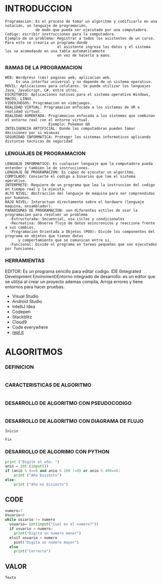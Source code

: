 # INTRODUCCION
```SH
Programacion: Es el proceso de tomar un algoritmo y codificarlo en una notación, un lenguaje de programación, 
              de modo que pueda ser ejecutado por una computadora. 
Codigo: escribir instrucciones para la computadora.
Ejemplo de un problema: Registrar a todos los asistentes de un curso. Para esto se crearia un programa donde 
                        el asistente ingresa los datos y el sistema los va acomodando en una tabla automaticamente 
                        en vez de hacerlo a mano.
```
### RAMAS DE LA PROGRAMACION
```SH
WEB: Wordpress (cms) paginas web; aplicacion web.
     Es una interfaz universal y no depende de un sistema operativo.
MOVIL: Aplicaciones para celulares. Se puede utilizar los lenguajes Java, JavaScript, C#, entre otros.
ESCRITORIO: Aplicaciones nativas para el sistema operativo Windows, MACOS, LINUX.
VIDEOJUEGOS: Programacion en videjuegos.
REALIDAD VIRTUAL: Programacion enfocada a los sistemas de VR o realidad virtual.
REALIDAD AUMENTADA: Programacion enfocada a los sistemas que combinan el entorno real con el entorno virtual.
                    Ejemplo: Pokemon GO
INTELIGENCIA ARTIFICIAL: Donde las computadoras pueden tomar decisiones por si mismsas
SEGURIDAD INFORMATICA: Proteger los sistemas informaticos aplicando distintas tecnicas de seguridad
```
### LENGUAJES DE PROGRAMACION
```SH
LENGUAJE INFORMATICO: Es cualquier lenguaje que la computadora pueda entender y tambien le de instrucciones.
LENGUAJE DE PROGRAMACION: Es capaz de ejecutar un algoritmo.
COMPILADO: Convierte el codigo a binarios que lee el sistema operativo.
INTERPRETE: Requiere de un programa que lea la instruccion del codigo en tiempo real y la ejecuta.
ALTO NIVEL: Abstraccion del lenguaje de maquina para ser comprendidos por humanos.
BAJO NIVEL: Interactuan directamente sobre el hardware (lenguaje maquina, ensamblador).
PARADIGMAS DE PROGRAMACION: son diferentes estilos de usar la programacion para resolver un problema
  -Estructurada: Secuencial, usa ciclos y condicionales
  -Recreativa: Observa flujo de datos asincronicos y reacciona frente a sus cambios.
  -Programacion Orientada a Objetos (POO): Divide los componentes del programa en objetos que tienen datos
      y comportamiento que se comunican entre si.
  -Funcional: Divide el programa en tareas pequeñas que son ejecutados por funciones.
```
### HERRAMIENTAS

EDITOR: Es un programa sencillo para editar codigo.
IDE (Integrated Development Enviroment)Entorno integrado de desarrollo: es un editor que se utilzia al 
    crear un proyecto ademas compila, Arroja errores y tiene entornos para hacer pruebas.
*  Visual Studio
*  Android Studio
*  IntelliJ Idea
*  Codepen
*  Stackblitz
*  Cloud9
* Code everywhere
* [repl.it](https://repl.it/n)
   
# ALGORITMOS
### DEFINICION
```SH

```
### CARACTERISTICAS DE ALGORITMO
```SH

```
### DESARROLLO DE ALGORITMO CON PSEUDOCODIGO
```SH

```
### DESARROLLO DE ALGORITMO CON DIAGRAMA DE FLUJO
```SH
Inicio

Fin
```
### DESARROLLO DE ALGORIMO CON PYTHON
```Python
print ("Digite el año: ")
anio = int (input())
if (anio % 4==0 and anio % 100 !=0) or anio % 400==0:
    print ("Año bisiesto")
else:
    print ("Año no bisiesto")
```
## CODE
```Python
numero=7
Usuario=0
while usiario != numero
  usuario= int(input("Cual es el numero?"))
  if usuario > numero:
    print("Digita un numero menor")
  elsif usuario < numero
    pint("Digita un numero mayor")
  else
    print("Correcto")
```
## VALOR
```SH
Texto
